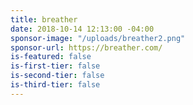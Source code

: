 ```yaml
---
title: breather
date: 2018-10-14 12:13:00 -04:00
sponsor-image: "/uploads/breather2.png"
sponsor-url: https://breather.com/
is-featured: false
is-first-tier: false
is-second-tier: false
is-third-tier: false
---
```


